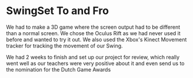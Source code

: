 # SwingSet To and Fro
We had to make a 3D game where the screen output had to be different than a normal screen. We chose the Oculus Rift as we had never used it before and wanted to try it out. We also used the Xbox's Kinect Movement tracker for tracking the movement of our Swing.

We had 2 weeks to finish and set up our project for review, which really went well as our teachers were very positive about it and even send us to the nomination for the Dutch Game Awards
